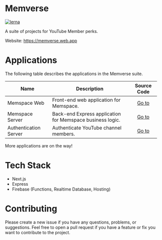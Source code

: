 # Memverse

[![lerna](https://img.shields.io/badge/maintained%20with-lerna-cc00ff.svg)](https://lerna.js.org/)

A suite of projects for YouTube Member perks.

Website: https://memverse.web.app

# Applications

The following table describes the applications in the Memverse suite.

| Name                  | Description                                               |                                      Source Code                                      |
| --------------------- | --------------------------------------------------------- | :-----------------------------------------------------------------------------------: |
| Memspace Web          | Front-end web application for Memspace.                   |     [Go to](https://github.com/sdodson99/memverse/tree/master/apps/memspace-web)      |
| Memspace Server       | Back-end Express application for Memspace business logic. |    [Go to](https://github.com/sdodson99/memverse/tree/master/apps/memspace-server)    |
| Authentication Server | Authenticate YouTube channel members.                     | [Go to](https://github.com/sdodson99/memverse/tree/master/apps/authentication-server) |

More applications are on the way!

# Tech Stack

- Next.js
- Express
- Firebase (Functions, Realtime Database, Hosting)

# Contributing

Please create a new issue if you have any questions, problems, or suggestions. Feel free to open a pull request if you have a feature or fix you want to contribute to the project.
